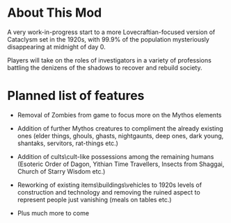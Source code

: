 # About This Mod

A very work-in-progress start to a more Lovecraftian-focused version of Cataclysm set in the 1920s, with 99.9% of the population mysteriously disappearing at midnight of day 0.  

Players will take on the roles of investigators in a variety of professions battling the denizens of the shadows to recover and rebuild society.


# Planned list of features

- Removal of Zombies from game to focus more on the Mythos elements

- Addition of further Mythos creatures to compliment the already existing ones (elder things, ghouls, ghasts, nightgaunts, deep ones, dark young, shantaks, servitors, rat-things etc.)

- Addition of cults\cult-like possessions among the remaining humans (Esoteric Order of Dagon, Yithian Time Travellers, Insects from Shaggai, Church of Starry Wisdom etc.)

- Reworking of existing items\buildings\vehicles to 1920s levels of construction and technology and removing the ruined aspect to represent people just vanishing (meals on tables etc.)

- Plus much more to come
